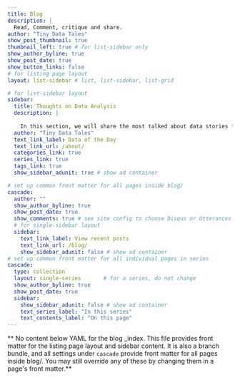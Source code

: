 ```yaml
---
title: Blog
description: |
  Read, Comment, critique and share.
author: "Tiny Data Tales"
show_post_thumbnail: true
thumbnail_left: true # for list-sidebar only
show_author_byline: true
show_post_date: true
show_button_links: false
# for listing page layout
layout: list-sidebar # list, list-sidebar, list-grid

# for list-sidebar layout
sidebar: 
  title: Thoughts on Data Analysis
  description: |
  
    In this section, we will share the most talked about data stories for the week.
  author: "Tiny Data Tales"
  text_link_label: Data of the Day
  text_link_url: /about/
  categories_link: true
  series_link: true
  tags_link: true
  show_sidebar_adunit: true # show ad container

# set up common front matter for all pages inside blog/
cascade:
  author: ""
  show_author_byline: true
  show_post_date: true
  show_comments: true # see site config to choose Disqus or Utterances
  # for single-sidebar layout
  sidebar:
    text_link_label: View recent posts
    text_link_url: /blog/
    show_sidebar_adunit: false # show ad container
# set up common front matter for all individual pages in series
cascade:
  type: collection
  layout: single-series       # for a series, do not change
  show_author_byline: true
  show_post_date: true
  sidebar:
    show_sidebar_adunit: false # show ad container
    text_series_label: "In this series" 
    text_contents_label: "On this page" 
---
```


** No content below YAML for the blog _index. This file provides front matter for the listing page layout and sidebar content. It is also a branch bundle, and all settings under `cascade` provide front matter for all pages inside blog/. You may still override any of these by changing them in a page's front matter.**
